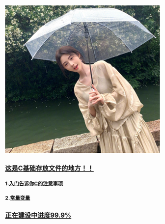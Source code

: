 ![图片](https://github.com/sujiuer5201314/C/blob/main/%E5%94%AF%E4%BD%A0%E6%9C%80%E4%BA%89%E6%B0%94.jpg)
## [这是C基础存放文件的地方！！](https://github.com/sujiuer5201314/C/tree/main/C%E5%9F%BA%E7%A1%80)
### 1.[入门告诉你C的注意事项](https://github.com/sujiuer5201314/C/tree/main/C%E5%9F%BA%E7%A1%80/1)
### 2.[常量变量](https://github.com/sujiuer5201314/C/tree/main/C%E5%9F%BA%E7%A1%80/2)
## [正在建设中进度99.9%](https://github.com/sujiuer5201314)